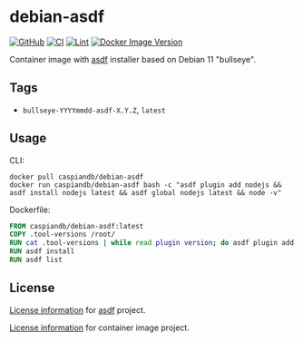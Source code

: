 # debian-asdf

[![GitHub](https://img.shields.io/github/v/tag/caspiandb/docker-debian-asdf?label=GitHub)](https://github.com/caspiandb/docker-debian-asdf)
[![CI](https://github.com/caspiandb/docker-debian-asdf/actions/workflows/ci.yaml/badge.svg)](https://github.com/caspiandb/docker-debian-asdf/actions/workflows/ci.yaml)
[![Lint](https://github.com/caspiandb/docker-debian-asdf/actions/workflows/lint.yaml/badge.svg)](https://github.com/caspiandb/docker-debian-asdf/actions/workflows/lint.yaml)
[![Docker Image Version](https://img.shields.io/docker/v/caspiandb/debian-asdf/latest?label=docker&logo=docker)](https://hub.docker.com/r/caspiandb/debian-asdf)

Container image with [asdf](https://asdf-vm.com/) installer based on Debian 11 "bullseye".

## Tags

- `bullseye-YYYYmmdd-asdf-X.Y.Z`, `latest`

## Usage

CLI:

```shell
docker pull caspiandb/debian-asdf
docker run caspiandb/debian-asdf bash -c "asdf plugin add nodejs && asdf install nodejs latest && asdf global nodejs latest && node -v"
```

Dockerfile:

```Dockerfile
FROM caspiandb/debian-asdf:latest
COPY .tool-versions /root/
RUN cat .tool-versions | while read plugin version; do asdf plugin add $plugin; done
RUN asdf install
RUN asdf list
```

## License

[License information](https://github.com/asdf-vm/asdf/blob/master/LICENSE) for
[asdf](https://asdf-vm.com/) project.

[License
information](https://github.com/caspiandb/docker-debian-asdf/blob/main/LICENSE) for
container image project.
